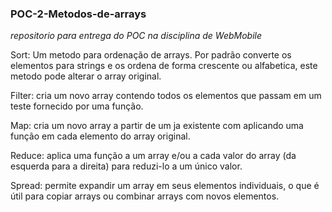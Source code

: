 ### POC-2-Metodos-de-arrays
*repositorio para entrega do POC na disciplina de WebMobile*

Sort: Um metodo para ordenação de arrays. Por padrão converte os elementos para strings e os ordena de forma crescente ou alfabetica, este metodo pode alterar o array original. 

Filter: cria um novo array contendo todos os elementos que passam em um teste fornecido por uma função. 

Map: cria um novo array a partir de um ja existente com aplicando uma função em cada elemento do array original. 

Reduce: aplica uma função a um array e/ou a cada valor do array (da esquerda para a direita) para reduzi-lo a um único valor. 

 Spread: permite expandir um array em seus elementos individuais, o que é útil para copiar arrays ou combinar arrays com novos elementos.



